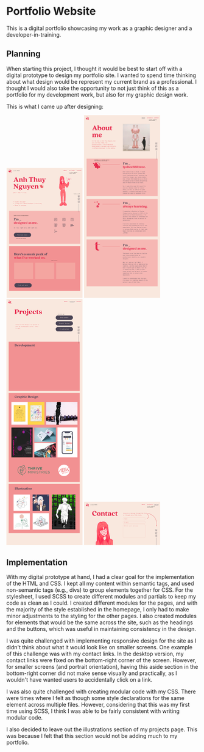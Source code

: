 # Portfolio Website

This is a digital portfolio showcasing my work as a graphic designer and a developer-in-training.

## Planning

When starting this project, I thought it would be best to start off with a digital prototype to design my portfolio site.
I wanted to spend time thinking about what design would be represent my current brand as a professional.
I thought I would also take the opportunity to not just think of this as a portfolio for my development work, but also for my graphic design work.

This is what I came up after designing:

<img src="./images/homepage.png" alt="May be a homepage design" width="200">
<img src="./images/about-me.png" alt="May be a about me page design" width="200">
<img src="./images/projects.png" alt="May be a projects page design" width="200">
<img src="./images/contact.png" alt="May be a contact page design" width="200">

## Implementation

With my digital prototype at hand, I had a clear goal for the implementation of the HTML and CSS.
I kept all my content within semantic tags, and used non-semantic tags (e.g., divs) to group elements together for CSS.
For the stylesheet, I used SCSS to create different modules and partials to keep my code as clean as I could.
I created different modules for the pages, and with the majority of the style established in the homepage, I only had to make minor adjustments to the styling for the other pages.
I also created modules for elements that would be the same across the site, such as the headings and the buttons, which was useful in maintaining consistency in the design.

I was quite challenged with implementing responsive design for the site as I didn't think about what it would look like on smaller screens.
One example of this challenge was with my contact links. In the desktop version, my contact links were fixed on the bottom-right corner of the screen.
However, for smaller screens (and portrait orientation), having this aside section in the bottom-right corner did not make sense visually and practically, as I wouldn't have wanted users to accidentally click on a link.

I was also quite challenged with creating modular code with my CSS. There were times where I felt as though some style declarations for the same element across multiple files.
However, considering that this was my first time using SCSS, I think I was able to be fairly consistent with writing modular code.

I also decided to leave out the illustrations section of my projects page. This was because I felt that this section would not be adding much to my portfolio.
